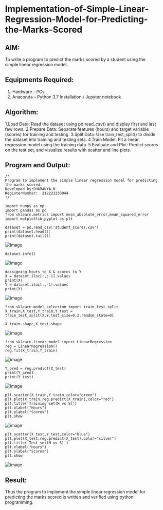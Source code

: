 # Implementation-of-Simple-Linear-Regression-Model-for-Predicting-the-Marks-Scored

## AIM:
To write a program to predict the marks scored by a student using the simple linear regression model.

## Equipments Required:
1. Hardware – PCs
2. Anaconda – Python 3.7 Installation / Jupyter notebook

## Algorithm:
1.Load Data: Read the dataset using pd.read_csv() and display first and last few rows.
2.Prepare Data: Separate features (hours) and target variable (scores) for training and testing.
3.Split Data: Use train_test_split() to divide the dataset into training and testing sets.
4.Train Model: Fit a linear regression model using the training data.
5.Evaluate and Plot: Predict scores on the test set, and visualize results with scatter and line plots. 

## Program and Output:
```
/*
Program to implement the simple linear regression model for predicting the marks scored.
Developed by:DHARANYA.N 
RegisterNumber:  212223230044
*/
```
```
import numpy as np
import pandas as pd
from sklearn.metrics import mean_absolute_error,mean_squared_error
import matplotlib.pyplot as plt
```
```
dataset = pd.read_csv('student_scores.csv')
print(dataset.head())
print(dataset.tail())
```
![image](https://github.com/user-attachments/assets/b347d2a5-5e3e-4446-8cbb-efb6d50c7a8f)
```
dataset.info()
```
![image](https://github.com/user-attachments/assets/4931df52-ecf6-4f12-8cea-e045a2df0ebd)
```
#assigning hours to X & scores to Y
X = dataset.iloc[:,:-1].values
print(X)
Y = dataset.iloc[:,-1].values
print(Y)
```
![image](https://github.com/user-attachments/assets/878f6c69-932e-474d-af91-cde5503ca377)
```
from sklearn.model_selection import train_test_split
X_train,X_test,Y_train,Y_test = train_test_split(X,Y,test_size=0.2,random_state=0)
```
```
X_train.shape,X_test.shape
```
![image](https://github.com/user-attachments/assets/130cf4c9-c46e-46ea-8220-07510b0733e8)
```
from sklearn.linear_model import LinearRegression
reg = LinearRegression()
reg.fit(X_train,Y_train)
```
![image](https://github.com/user-attachments/assets/1c131973-e85b-46df-9337-3743637ff934)
```
Y_pred = reg.predict(X_test)
print(Y_pred)
print(Y_test)
```
![image](https://github.com/user-attachments/assets/89de8bd5-34b3-4044-99e1-a3f139133580)
```
plt.scatter(X_train,Y_train,color="green")
plt.plot(X_train,reg.predict(X_train),color="red")
plt.title('Training set(H vs S)')
plt.xlabel("Hours")
plt.ylabel("Scores")
plt.show
```
![image](https://github.com/user-attachments/assets/ba8acf3b-5682-4d42-ad6b-27b3047b03a2)
```
plt.scatter(X_test,Y_test,color="blue")
plt.plot(X_test,reg.predict(X_test),color="silver")
plt.title('Test set(H vs S)')
plt.xlabel("Hours")
plt.ylabel("Scores")
plt.show
```
![image](https://github.com/user-attachments/assets/7a5c3d20-10a4-44be-a46e-6c9c81a682cc)

## Result:
Thus the program to implement the simple linear regression model for predicting the marks scored is written and verified using python programming.
